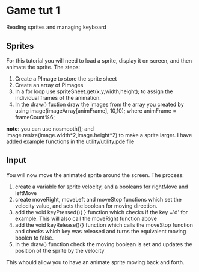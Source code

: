 # Game tut 1

Reading sprites and managing keyboard

## Sprites

For this tutorial you will need to load a sprite, display it on screen, and then animate the sprite. 
The steps:
1. Create a PImage to store the sprite sheet
1. Create an array of PImages
1. In a for loop use spriteSheet.get(x,y,width,height); to assign the individual frames of the animation.
1. In the draw() fuction draw the images from the array you created by using image(imageArray[animFrame], 10,10); where animFrame = frameCount%6;  

**note:** you can use nosmooth(); and image.resize(image.width\*2,image.height\*2) to make a sprite larger. I have added example functions in the [utility/utility.pde](utility/utility.pde) file

## Input

You will now move the animated sprite around the screen.
The process:
1. create a variable for sprite velocity, and a booleans for rightMove and leftMove
1. create moveRight, moveLeft and moveStop functions which set the velocity value, and sets the boolean for moving direction.
1. add the void keyPressed(){ } function which checks if the key ='d' for example.  This will also call the moveRight function above
1. add the void keyRelease(){} function which calls the moveStop function and checks which key was released and turns the equivalent moving boolen to false.
1. In the draw() function check the moving boolean is set and updates the position of the sprite by the velocity

This whould allow you to have an animate sprite moving back and forth.
